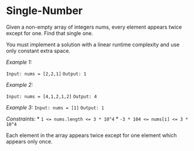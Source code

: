 # Single-Number

Given a non-empty array of integers nums, every element appears twice except for one. Find that single one.

You must implement a solution with a linear runtime complexity and use only constant extra space.

 

_Example 1:_

`
Input: nums = [2,2,1]
`
`
Output: 1
`


_Example 2:_

`
Input: nums = [4,1,2,1,2]
`
`
Output: 4
`


_Example 3:_
`
Input: nums = [1]
`
`
Output: 1
`
 

_Constraints:_
*
`
1 <= nums.length <= 3 * 10^4
`
*
`
-3 * 104 <= nums[i] <= 3 * 10^4
`

Each element in the array appears twice except for one element which appears only once.
